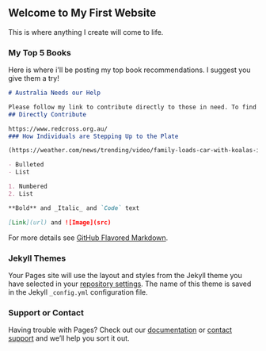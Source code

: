 ## Welcome to My First Website

This is where anything I create will come to life.

### My Top 5 Books

Here is where i'll be posting my top book recommendations. I suggest you give them a try!

```markdown
# Australia Needs our Help

Please follow my link to contribute directly to those in need. To find out more about what is going on visit (https://www.foxnews.com/world/australia-wildfires-evacuation-forecast-dangerous-morrison-corrected)
## Directly Contribute

https://www.redcross.org.au/
### How Individuals are Stepping Up to the Plate

(https://weather.com/news/trending/video/family-loads-car-with-koalas-in-makeshift-rescue-attempt-from-australia-fires)

- Bulleted
- List

1. Numbered
2. List

**Bold** and _Italic_ and `Code` text

[Link](url) and ![Image](src)
```

For more details see [GitHub Flavored Markdown](https://guides.github.com/features/mastering-markdown/).

### Jekyll Themes

Your Pages site will use the layout and styles from the Jekyll theme you have selected in your [repository settings](https://github.com/ashil4/ashilstone.github.io/settings). The name of this theme is saved in the Jekyll `_config.yml` configuration file.

### Support or Contact

Having trouble with Pages? Check out our [documentation](https://help.github.com/categories/github-pages-basics/) or [contact support](https://github.com/contact) and we’ll help you sort it out.
